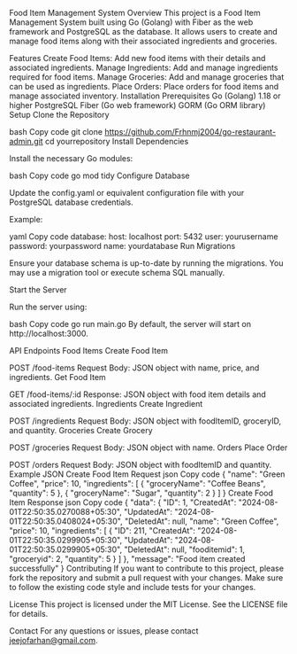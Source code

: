 Food Item Management System
Overview
This project is a Food Item Management System built using Go (Golang) with Fiber as the web framework and PostgreSQL as the database. It allows users to create and manage food items along with their associated ingredients and groceries.

Features
Create Food Items: Add new food items with their details and associated ingredients.
Manage Ingredients: Add and manage ingredients required for food items.
Manage Groceries: Add and manage groceries that can be used as ingredients.
Place Orders: Place orders for food items and manage associated inventory.
Installation
Prerequisites
Go (Golang) 1.18 or higher
PostgreSQL
Fiber (Go web framework)
GORM (Go ORM library)
Setup
Clone the Repository

bash
Copy code
git clone https://github.com/Frhnmj2004/go-restaurant-admin.git
cd yourrepository
Install Dependencies

Install the necessary Go modules:

bash
Copy code
go mod tidy
Configure Database

Update the config.yaml or equivalent configuration file with your PostgreSQL database credentials.

Example:

yaml
Copy code
database:
  host: localhost
  port: 5432
  user: yourusername
  password: yourpassword
  name: yourdatabase
Run Migrations

Ensure your database schema is up-to-date by running the migrations. You may use a migration tool or execute schema SQL manually.

Start the Server

Run the server using:

bash
Copy code
go run main.go
By default, the server will start on http://localhost:3000.

API Endpoints
Food Items
Create Food Item

POST /food-items
Request Body: JSON object with name, price, and ingredients.
Get Food Item

GET /food-items/:id
Response: JSON object with food item details and associated ingredients.
Ingredients
Create Ingredient

POST /ingredients
Request Body: JSON object with foodItemID, groceryID, and quantity.
Groceries
Create Grocery

POST /groceries
Request Body: JSON object with name.
Orders
Place Order

POST /orders
Request Body: JSON object with foodItemID and quantity.
Example JSON
Create Food Item Request
json
Copy code
{
  "name": "Green Coffee",
  "price": 10,
  "ingredients": [
    {
      "groceryName": "Coffee Beans",
      "quantity": 5
    },
    {
      "groceryName": "Sugar",
      "quantity": 2
    }
  ]
}
Create Food Item Response
json
Copy code
{
  "data": {
    "ID": 1,
    "CreatedAt": "2024-08-01T22:50:35.0270088+05:30",
    "UpdatedAt": "2024-08-01T22:50:35.0408024+05:30",
    "DeletedAt": null,
    "name": "Green Coffee",
    "price": 10,
    "ingredients": [
      {
        "ID": 211,
        "CreatedAt": "2024-08-01T22:50:35.0299905+05:30",
        "UpdatedAt": "2024-08-01T22:50:35.0299905+05:30",
        "DeletedAt": null,
        "fooditemid": 1,
        "groceryid": 2,
        "quantity": 5
      }
    ]
  },
  "message": "Food item created successfully"
}
Contributing
If you want to contribute to this project, please fork the repository and submit a pull request with your changes. Make sure to follow the existing code style and include tests for your changes.

License
This project is licensed under the MIT License. See the LICENSE file for details.

Contact
For any questions or issues, please contact jeejofarhan@gmail.com.